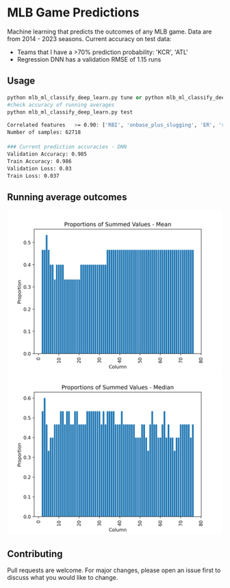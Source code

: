 # MLB Game Predictions

Machine learning that predicts the outcomes of any MLB game. Data are from 2014 - 2023 seasons. 
Current accuracy on test data:
- Teams that I have a >70% prediction probability: 'KCR', 'ATL'
- Regression DNN has a validation RMSE of 1.15 runs

## Usage

```python
python mlb_ml_classify_deep_learn.py tune or python mlb_ml_classify_deep_learn.py notune
#check accuracy of running averages
python mlb_ml_classify_deep_learn.py test
```

```bash
Correlated features   >= 0.90: ['RBI', 'onbase_plus_slugging', 'ER', 'strikes_total']
Number of samples: 62718

### Current prediction accuracies - DNN
Validation Accuracy: 0.985
Train Accuracy: 0.986
Validation Loss: 0.03
Train Loss: 0.037
```

## Running average outcomes
![](https://github.com/bszek213/ml_mlb/blob/main/best_mean_ma.png)
![](https://github.com/bszek213/ml_mlb/blob/main/best_median_ma.png)
## Contributing
Pull requests are welcome. For major changes, please open an issue first to discuss what you would like to change.
